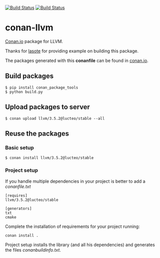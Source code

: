 [![Build Status](https://travis-ci.org/lucteo/conan-llvm.svg)](https://travis-ci.org/lucteo/conan-llvm)
[![Build Status](https://ci.appveyor.com/api/projects/status/github/lucteo/conan-llvm)](https://ci.appveyor.com/project/lucteo/conan-llvm)


# conan-llvm
[Conan.io](https://conan.io) package for LLVM.

Thanks for [lasote](https://github.com/lasote) for providing example on building this package. 

The packages generated with this **conanfile** can be found in [conan.io](https://conan.io/source/llvm/3.5.2/lucteo/stable).

## Build packages

    $ pip install conan_package_tools
    $ python build.py
    
## Upload packages to server

    $ conan upload llvm/3.5.2@lucteo/stable --all
    
## Reuse the packages

### Basic setup

    $ conan install llvm/3.5.2@lucteo/stable
    
### Project setup

If you handle multiple dependencies in your project is better to add a *conanfile.txt*
    
    [requires]
    llvm/3.5.2@lucteo/stable

    [generators]
    txt
    cmake

Complete the installation of requirements for your project running:</small></span>

    conan install . 

Project setup installs the library (and all his dependencies) and generates the files *conanbuildinfo.txt*.
